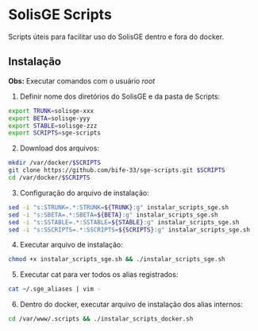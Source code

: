 # SolisGE Scripts

Scripts úteis para facilitar uso do SolisGE dentro e fora do docker.

## Instalação

**Obs:** Executar comandos com o usuário _root_

1. Definir nome dos diretórios do SolisGE e da pasta de Scripts:
```bash
export TRUNK=solisge-xxx
export BETA=solisge-yyy
export STABLE=solisge-zzz
export SCRIPTS=sge-scripts
```
2. Download dos arquivos:
```bash
mkdir /var/docker/$SCRIPTS
git clone https://github.com/bife-33/sge-scripts.git $SCRIPTS
cd /var/docker/$SCRIPTS
```
3. Configuração do arquivo de instalação:
```bash
sed -i "s:STRUNK=.*:STRUNK=${TRUNK}:g" instalar_scripts_sge.sh
sed -i "s:SBETA=.*:SBETA=${BETA}:g" instalar_scripts_sge.sh
sed -i "s:SSTABLE=.*:SSTABLE=${STABLE}:g" instalar_scripts_sge.sh
sed -i "s:SSCRIPTS=.*:SSCRIPTS=${SCRIPTS}:g" instalar_scripts_sge.sh
```
4. Executar arquivo de instalação:
```bash
chmod +x instalar_scripts_sge.sh && ./instalar_scripts_sge.sh
```

5. Executar cat para ver todos os alias registrados:
```bash
cat ~/.sge_aliases | vim -
```

6. Dentro do docker, executar arquivo de instalação dos alias internos:
```bash
cd /var/www/.scripts && ./instalar_scripts_docker.sh
```

